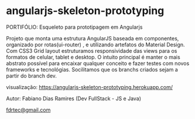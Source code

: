 # angularjs-skeleton-prototyping
PORTIFÓLIO: Esqueleto para prototipagem em Angularjs

Projeto que monta uma estrutura AngularJS baseada em componentes, organizado por rotas(ui-router) , e utilizando artefatos do Material Design.  Com CSS3 Grid layout estruturamos  responsividade das views para os formatos de celular, tablet e desktop. O intuito principal é manter o mais abstrato possível para encaixar qualquer conceito e fazer testes com novos frameworks e tecnológias. Socilitamos que os branchs criados sejam a partir do branch dev.

visualização: https://angularjs-skeleton-prototyping.herokuapp.com/ 

Autor: Fabiano Dias Ramires (Dev FullStack - JS e Java)

fdrtec@gmail.com

